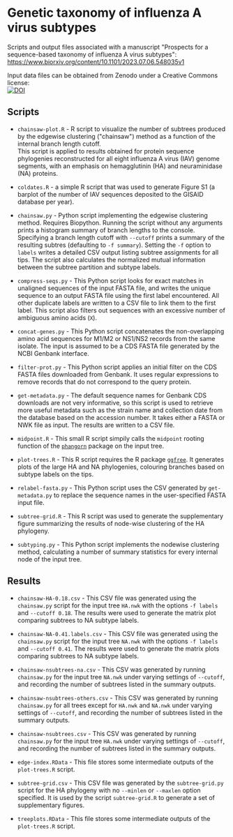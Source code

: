 # Genetic taxonomy of influenza A virus subtypes

Scripts and output files associated with a manuscript "Prospects for a sequence-based taxonomy of influenza A virus subtypes":<br/>
https://www.biorxiv.org/content/10.1101/2023.07.06.548035v1

Input data files can be obtained from Zenodo under a Creative Commons license:<br/>
[![DOI](https://zenodo.org/badge/DOI/10.5281/zenodo.8119571.svg)](https://doi.org/10.5281/zenodo.8119571)

## Scripts

* `chainsaw-plot.R` - R script to visualize the number of subtrees produced by the edgewise clustering ("chainsaw") method as a function of the internal branch length cutoff.  
This script is applied to results obtained for protein sequence phylogenies reconstructed for all eight influenza A virus (IAV) genome segments, with an emphasis on hemagglutinin (HA) and neuraminidase (NA) proteins.

* `coldates.R` - a simple R script that was used to generate Figure S1 (a barplot of the number of IAV sequences deposited to the GISAID database per year).

* `chainsaw.py` - Python script implementing the edgewise clustering method.  Requires Biopython.
Running the script without any arguments prints a histogram summary of branch lengths to the console.
Specifying a branch length cutoff with `--cutoff` prints a summary of the resulting subtres (defaulting to `-f summary`).
Setting the `-f` option to `labels` writes a detailed CSV output listing subtree assignments for all tips.
The script also calculates the normalized mutual information between the subtree partition and subtype labels.

* `compress-seqs.py` - This Python script looks for exact matches in unaligned sequences of the input FASTA file, and writes the unique sequence to an output FASTA file using the first label encountered.  All other duplicate labels are written to a CSV file to link them to the first label.  This script also filters out sequences with an excessive number of ambiguous amino acids (`X`).

* `concat-genes.py` - This Python script concatenates the non-overlapping amino acid sequences for M1/M2 or NS1/NS2 records from the same isolate.  The input is assumed to be a CDS FASTA file generated by the NCBI Genbank interface.

* `filter-prot.py` - This Python script applies an initial filter on the CDS FASTA files downloaded from Genbank.  It uses regular expressions to remove records that do not correspond to the query protein.

* `get-metadata.py` - The default sequence names for Genbank CDS downloads are not very informative, so this script is used to retrieve more useful metadata such as the strain name and collection date from the database based on the accession number.  It takes either a FASTA or NWK file as input.  The results are written to a CSV file.

* `midpoint.R` - This small R script simpily calls the `midpoint` rooting function of the [`phangorn`](https://cran.r-project.org/web/packages/phangorn/index.html) package on the input tree.

* `plot-trees.R` - This R script requires the R package [`ggfree`](https://github.com/ArtPoon/ggfree).  It generates plots of the large HA and NA phylogenies, colouring branches based on subtype labels on the tips.

* `relabel-fasta.py` - This Python script uses the CSV generated by `get-metadata.py` to replace the sequence names in the user-specified FASTA input file.

* `subtree-grid.R` - This R script was used to generate the supplementary figure summarizing the results of node-wise clustering of the HA phylogeny.

* `subtyping.py` - This Python script implements the nodewise clustering method, calculating a number of summary statistics for every internal node of the input tree.


## Results

* `chainsaw-HA-0.18.csv` - This CSV file was generated using the `chainsaw.py` script for the input tree `HA.nwk` with the options `-f labels` and `--cutoff 0.18`.  The results were used to generate the matrix plot comparing subtrees to NA subtype labels.

* `chainsaw-NA-0.41.labels.csv` - This CSV file was generated using the `chainsaw.py` script for the input tree `NA.nwk` with the options `-f labels` and `--cutoff 0.41`.  The results were used to generate the matrix plots comparing subtrees to NA subtype labels.

* `chainsaw-nsubtrees-na.csv` - This CSV was generated by running `chainsaw.py` for the input tree `NA.nwk` under varying settings of `--cutoff`, and recording the number of subtrees listed in the summary outputs.

* `chainsaw-nsubtrees-others.csv` - This CSV was generated by running `chainsaw.py` for all trees except for `HA.nwk` and `NA.nwk` under varying settings of `--cutoff`, and recording the number of subtrees listed in the summary outputs.

* `chainsaw-nsubtrees.csv` - This CSV was generated by running `chainsaw.py` for the input tree `HA.nwk` under varying settings of `--cutoff`, and recording the number of subtrees listed in the summary outputs.

* `edge-index.RData` - This file stores some intermediate outputs of the `plot-trees.R` script.

* `subtree-grid.csv` - This CSV file was generated by the `subtree-grid.py` script for the HA phylogeny with no `--minlen` or `--maxlen` option specified.  It is used by the script `subtree-grid.R` to generate a set of supplementary figures.

* `treeplots.RData` - This file stores some intermediate outputs of the `plot-trees.R` script.
